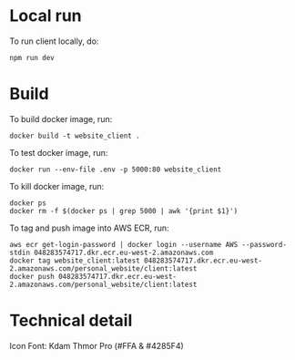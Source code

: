 # Local run
To run client locally, do:

```
npm run dev
```

# Build
To build docker image, run:

```
docker build -t website_client .
```

To test docker image, run:

```
docker run --env-file .env -p 5000:80 website_client
```

To kill docker image, run:

```
docker ps
docker rm -f $(docker ps | grep 5000 | awk '{print $1}')
```

To tag and push image into AWS ECR, run:

```
aws ecr get-login-password | docker login --username AWS --password-stdin 048283574717.dkr.ecr.eu-west-2.amazonaws.com
docker tag website_client:latest 048283574717.dkr.ecr.eu-west-2.amazonaws.com/personal_website/client:latest
docker push 048283574717.dkr.ecr.eu-west-2.amazonaws.com/personal_website/client:latest
```

# Technical detail
Icon Font: Kdam Thmor Pro (#FFA & #4285F4)